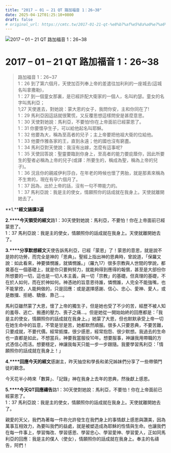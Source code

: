 ```yaml
---
title: "2017 – 01 – 21 QT 路加福音 1：26~38"
date: 2025-04-12T01:25:10+0800
draft: false
# original_url: https://cmtc.tw/2017-01-21-qt-%e8%b7%af%e5%8a%a0%e7%a6%8f%e9%9f%b3-1%ef%bc%9a2638
---
```


![2017 – 01 – 21 QT 路加福音 1：26~38](/images/qt.jpg   "2017 – 01 – 21 QT 路加福音 1：26~38")

# 2017 – 01 – 21 QT 路加福音 1：26~38

> 路加福音 1：26~37  
> 1：26 到了第六個月，天使加百列奉上帝的差遣往加利利的一座城去(這城名叫拿撒勒)，  
> 1：27 到一個童女那裏，是已經許配大衛家的一個人，名叫約瑟。童女的名字叫馬利亞；  
> 1;27 天使進去，對她說：蒙大恩的女子，我問你安，主和你同在了!  
> 1：29 馬利亞因這話就很驚慌，又反覆思想這樣問安是甚麼意思。  
> 1：30 天使對她說：馬利亞，不要怕!你在上帝面前已經蒙恩了。  
> 1：31 你要懷孕生子，可以給他起名叫耶穌。  
> 1：32 他要為大，稱為至高者的兒子；主上帝要把他祖大衛的位給他。  
> 1：33 他要作雅各家的王，直到永遠；他的國也沒有窮盡。  
> 1：34 馬利亞對天使說：我沒有出嫁，怎麼有這事呢?  
> 1：35 天使回答說：聖靈要臨到你身上，至高者的能力要庇蔭你，因此所要生的聖者必稱為上帝的兒子(或譯：所要生的，稱成為聖，稱為上帝的兒子)。  
> 1：36 況且你的親戚伊利莎白，在年老的時候也懷了男胎，就是那素來稱為不生育的，現在有孕六個月了。  
> 1：37 因為，出於上帝的話，沒有一句不帶能力的。  
> 1：37 馬利亞說：我是主的使女，情願照你的話成就在我身上。天使就離開她去了。

**1.****經文誦讀3遍**

**2.****今天領受的經文**路1：30天使對她說：馬利亞，不要怕！你在上帝面前已經蒙恩了。  
1：37 馬利亞說：我是主的使女，情願照你的話成就在我身上。天使就離開她去了。

**3.****分享默想經文**天使告訴馬利亞，已經「蒙恩」了！蒙恩的意思，就是說不是妳的功勞，而完全是神的「恩典」。聖經上指出神的恩典時，曾說道，「保羅又說：如此看來，神要憐憫誰，就憐憫誰。」（羅九17）很多宗教與人世間的學說，都奠基在一個基礎上，就是你只要夠努力，就能夠得到應得的報償，甚至是大部份你所想要的一切，這也是一切人本主義，與一切「宗教」的基礎。但真理的基礎，不在於人如何，而在於神如何。神憑祂的旨意恩待誰，憐憫誰，人完全不能強嘴，也不能掌控，人能夠做的，只是回應：或是選擇感謝、信心、忠心、愛神、愛人，或是敵擋、拒絕、驕傲、靠己…。

馬利亞雖然蒙了大恩，懷了上帝的獨生子，但是她也受了不少的苦，經歷不被人知的羞辱、逃亡、搬遷的壓力、喪子之痛…。但是她從一開始始終的回應都是：「我是主的使女，情願照你的話成就在我身上。」她蒙了大恩，但也默默承受上帝一切在她生命中的旨意，不管是甘是苦，她都默然順服。很多人只要恩典，不要苦難，只要成就，不要代價。經常抵擋，很少感恩，經常抱怨、很少默想。我過去的生命也一直都是如此，不想當兵，神要我當服役10年。想要服事，神讓我用帶職的方式憑信心而活。想要穩定，神讓我每天只能一步一步跟隨。我要學習馬利亞：「情願照你的話成就在我身上！」

**4.****回應今天的經文**感謝主，昨天抽空和學長和弟兄姊妹們分享了一些帶領門徒的觀念。

今天花半小時來「數算」、「記錄」神在我身上去年的恩典，然後獻上感恩。

**5.****今天QT回應禱告**路1：30天使對她說：馬利亞，不要怕！你在上帝面前已經蒙恩了。  
1：37 馬利亞說：我是主的使女，情願照你的話成就在我身上。天使就離開她去了。

親愛的天父，我們為著每一件祢允許發生在我們身上的事情獻上感恩與讚美，因為萬事互相效力，為要叫我們的益處，就是被塑造成為耶穌的性情與生命。也讓我們在每一件事上，學習悔改、學習感恩、學習忠心、學習愛神、學習愛人，正如同馬利亞的回應：我是主的僕人（使女），情願照你的話成就在我身上。奉主的名禱告，阿們！